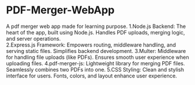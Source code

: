 # PDF-Merger-WebApp
A pdf merger web app made for learning purpose.
1.Node.js Backend:
The heart of the app, built using Node.js.
Handles PDF uploads, merging logic, and server operations. <br>
2.Express.js Framework:
Empowers routing, middleware handling, and serving static files.
Simplifies backend development.
3.Multer:
Middleware for handling file uploads (like PDFs).
Ensures smooth user experience when uploading files.
4.pdf-merger-js:
Lightweight library for merging PDF files.
Seamlessly combines two PDFs into one.
5.CSS Styling:
Clean and stylish interface for users.
Fonts, colors, and layout enhance user experience.
